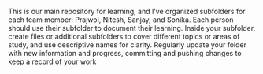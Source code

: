 This is our main repository for learning, and I’ve organized subfolders for each team member: Prajwol, Nitesh, Sanjay, and Sonika. Each person should use their subfolder to document their learning. Inside your subfolder, create files or additional subfolders to cover different topics or areas of study, and use descriptive names for clarity. Regularly update your folder with new information and progress, committing and pushing changes to keep a record of your work
